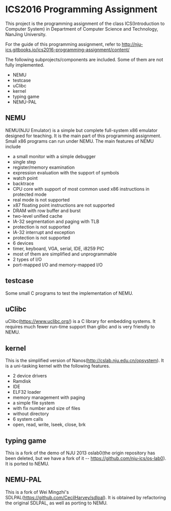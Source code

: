 # ICS2016 Programming Assignment

This project is the programming assignment of the class ICS(Introduction to Computer System) in Department of Computer Science and Technology, NanJing University.

For the guide of this programming assignment, refer to http://nju-ics.gitbooks.io/ics2016-programming-assignment/content/

The following subprojects/components are included. Some of them are not fully implemented.
* NEMU
* testcase
* uClibc
* kernel
* typing game
* NEMU-PAL

## NEMU

NEMU(NJU Emulator) is a simple but complete full-system x86 emulator designed for teaching. It is the main part of this programming assignment. Small x86 programs can run under NEMU. The main features of NEMU include
* a small monitor with a simple debugger
 * single step
 * register/memory examination
 * expression evaluation with the support of symbols
 * watch point
 * backtrace
* CPU core with support of most common used x86 instructions in protected mode
 * real mode is not supported
 * x87 floating point instructions are not supported
* DRAM with row buffer and burst
* two-level unified cache
* IA-32 segmentation and paging with TLB
 * protection is not supported
* IA-32 interrupt and exception
 * protection is not supported
* 6 devices
 * timer, keyboard, VGA, serial, IDE, i8259 PIC
 * most of them are simplified and unprogrammable
* 2 types of I/O
 * port-mapped I/O and memory-mapped I/O

## testcase

Some small C programs to test the implementation of NEMU.

## uClibc

uClibc(https://www.uclibc.org/) is a C library for embedding systems. It requires much fewer run-time support than glibc and is very friendly to NEMU.

## kernel

This is the simplified version of Nanos(http://cslab.nju.edu.cn/opsystem). It is a uni-tasking kernel with the following features.
* 2 device drivers
 * Ramdisk
 * IDE
* ELF32 loader
* memory management with paging
* a simple file system
 * with fix number and size of files
 * without directory
* 6 system calls
 * open, read, write, lseek, close, brk

## typing game

This is a fork of the demo of NJU 2013 oslab0(the origin repository has been deleted, but we have a fork of it -- https://github.com/nju-ics/os-lab0). It is ported to NEMU.

## NEMU-PAL

This is a fork of Wei Mingzhi's SDLPAL(https://github.com/CecilHarvey/sdlpal). It is obtained by refactoring the original SDLPAL, as well as porting to NEMU.
